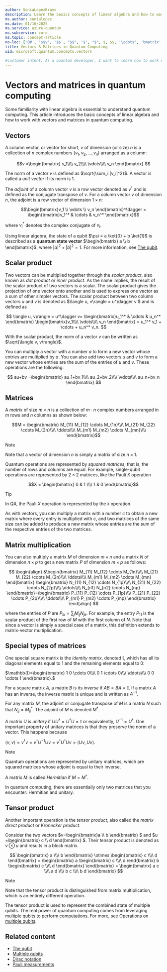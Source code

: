 ```yaml
---
author: SoniaLopezBravo
description: Learn the basics concepts of linear algebra and how to work with vectors and matrices in quantum computing.
ms.author: sonialopez
ms.date: 01/16/2025
ms.service: azure-quantum
ms.subservice: core
ms.topic: concept-article
no-loc: ['Q#', '$$v', '$$', "$$", '$', "$", $, $$, '\cdots', 'bmatrix', '\ddots', '\equiv', '\sum', '\begin', '\end', '\sqrt', '\otimes', '{', '}', '\text', '\phi', '\kappa', '\psi', '\alpha', '\beta', '\gamma', '\delta', '\omega', '\bra', '\ket', '\boldone', '\\\\', '\\', '=', '\frac', '\text', '\mapsto', '\dagger', '\to', '\begin{cases}', '\end{cases}', '\operatorname', '\braket', '\id', '\expect', '\defeq', '\variance', '\dd', '&', '\begin{align}', '\end{align}', '\Lambda', '\lambda', '\Omega', '\mathrm', '\left', '\right', '\qquad', '\times', '\big', '\langle', '\rangle', '\bigg', '\Big', '|', '\mathbb', '\vec', '\in', '\texttt', '\ne', '<', '>', '\leq', '\geq', '~~', '~', '\begin{bmatrix}', '\end{bmatrix}', '\_', '\mathbb{I}']
title: Vectors & Matrices in Quantum Computing
uid: microsoft.quantum.concepts.vectors

#customer intent: As a quantum developer, I want to learn how to work with vectors and matrices in quantum computing so that I can better understand quantum algorithms and quantum operations.
---
```


# Vectors and matrices in quantum computing

Some familiarity with linear algebra is essential to understand quantum computing. This article introduces the basic concepts of linear algebra and how to work with vectors and matrices in quantum computing.

## Vectors

A column vector, or vector for short, $v$ of dimension (or size) $n$ is a collection of $n$ complex numbers $(v_1,v_2,\ldots,v_n)$ arranged as a column:

$$v =\begin{bmatrix}
v_1\\\\
v_2\\\\
\vdots\\\\
v_n
\end{bmatrix}
$$

The norm of a vector $v$ is defined as $\sqrt{\sum_i |v_i|^2}$. A vector is called a *unit vector* if its norm is $1$. 

The *adjoint* of a column vector $v$ is a row vector denoted as $v^\dagger$ and is defined as the conjugate transpose of $v$. For a column vector $v$ of dimension $n$, the adjoint is a row vector of dimension $1 \times n$:

$$\begin{bmatrix}v_1 \\ \vdots \\ v_n \end{bmatrix}^\dagger = \begin{bmatrix}v_1^* & \cdots & v_n^* \end{bmatrix}$$

where $v_i^*$ denotes the complex conjugate of $v_i$.

Using linear algebra, the state of a qubit $\psi = a \ket{0} + b \ket{1}$ is described as a **quantum state vector** $\begin{bmatrix} a \\  b \end{bmatrix}$, where $|a|^2 + |b|^2 = 1$. For more information, see [The qubit](xref:microsoft.quantum.concepts.qubit).

## Scalar product

Two vectors can be multiplied together through the *scalar product*, also known as *dot product* or *inner product*. As the name implies, the result of the scalar product of two vectors is a scalar. The scalar product gives the projection of one vector onto another and is used to express one vector as a sum of other simpler vectors. The scalar product between two column vectors $u$ and $v$ is denoted as $\langle u, v\rangle = u^\dagger v $ and is defined as 

<!-- the next formula displays "\langleu" in some langs, or "missing \begin{matrix}.." in some others. I added the \left and \right prefixes     -->
<!--  Portuguese now displays "Missing or unrecognized delimiter for \left" Remove the \left, \right and make a single $, as below -->
<!-- Portugues now works, fr-fr and zn-ch still show "Missing or unrecognized delimiter for \left" -->

$$
\langle u, v\rangle = u^\dagger v= \begin{bmatrix}u_1^* & \cdots & u_n^* \end{bmatrix} \begin{bmatrix}v_1\\\\ \vdots\\\\ v_n \end{bmatrix} =  u_1^* v_1 + \cdots + u_n^* v_n.
$$

With the scalar product, the norm of a vector $v$ can be written as $\sqrt{\langle v, v\rangle}$.

You can multiply a vector with a number $a$ to form a new vector whose entries are multiplied by $a$. You can also add two vectors $u$ and $v$ to form a new vector whose entries are the sum of the entries of $u$ and $v$. These operations are the following:

<!-- this formula displays okay in all langs so far   -->

$$
au+bv =\begin{bmatrix}
au_1+bv_1\\\\
au_2+bv_2\\\\
\vdots\\\\
au_n+bv_n
\end{bmatrix}
$$

## Matrices

A *matrix* of size $m \times n$ is a collection of $m\cdot n$ complex numbers arranged in $m$ rows and $n$ columns as shown below:

<!-- this formula displays as raw LaTeX in non-english langs.  Reformatted as single line

$$M = 
\begin{bmatrix}
M_{11} ~~ M_{12} ~~ \cdots ~~ M_{1n}\\\\
M_{21} ~~ M_{22} ~~ \cdots ~~ M_{2n}\\\\
\ddots\\\\
M_{m1} ~~ M_{m2} ~~ \cdots ~~ M_{mn}\\\\
\end{bmatrix}.$$

-->
<!-- Still raw LaTeX in Portuguese -->

$$M = \begin{bmatrix} M_{11}  M_{12}  \cdots  M_{1n}\\\\ M_{21}  M_{22}  \cdots  M_{2n}\\\\ \ddots\\\\ M_{m1}  M_{m2} \cdots  M_{mn}\\\\ \end{bmatrix}$$

> [!NOTE]
> Note that a vector of dimension $n$ is simply a matrix of size $n \times 1$.

Quantum operations are represented by *squared matrices*, that is, the number of rows and columns are equal. For example, single-qubit operations are represented by $2 \times 2$ matrices, like the Pauli $X$ operation

$$X = \begin{bmatrix}
        0 & 1 \\\\
        1 & 0
    \end{bmatrix}$$

> [!TIP]
> In Q#, the Pauli $X$ operation is represented by the `X` operation.

As with vectors, you can multiply a matrix with a number $c$ to obtain a new matrix where every entry is multiplied with $c$, and two matrices of the same size can be added to produce a new matrix whose entries are the sum of the respective entries of the two matrices.

## Matrix multiplication

You can also multiply a matrix $M$ of dimension $m \times n$ and a matrix $N$ of dimension $n \times p$ to get a new matrix $P$ of dimension $m \times p$ as follows:

<!-- for some reason this works without any $$ in english... other langs is either raw code (with different translations), "double subscripts, use braces to clarify", or "missing \begin{matrix}.."  I'm adding the dollar signs -->
<!--  Portuguese still raw code, english is okay -->

$$
\begin{align}
&\begin{bmatrix}
M_{11} M_{12}  \cdots  M_{1n}\\\\
M_{21}  M_{22}  \cdots  M_{2n}\\\\
\ddots\\\\
M_{m1}  M_{m2}  \cdots  M_{mn}
\end{bmatrix}
\begin{bmatrix}
N_{11}  N_{12}  \cdots  N_{1p}\\\\
N_{21}  N_{22}  \cdots  N_{2p}\\\\
\ddots\\\\
N_{n1}  N_{n2}  \cdots  N_{np}
\end{bmatrix}=\begin{bmatrix}
P_{11}  P_{12}  \cdots  P_{1p}\\\\
P_{21}  P_{22}  \cdots  P_{2p}\\\\
\ddots\\\\
P_{m1}  P_{m2}  \cdots  P_{mp}
\end{bmatrix}
\end{align}
$$

where the entries of $P$ are $P_{ik} = \sum_j M_{ij}N_{jk}$. For example, the entry $P_{11}$ is the scalar product of the first row of $M$ with the first column of $N$. Note that since a vector is simply a special case of a matrix, this definition extends to matrix-vector multiplication.

## Special types of matrices

One special square matrix is the *identity matrix*, denoted $\mathbb{I}$, which has all its diagonal elements equal to $1$ and the remaining elements equal to $0$:

<!-- this displays almost correctly in all langs, but the alignment is off. Set to single $ to test -->
<!-- Port aligns now but doesn't recognize the \mathbb{I} (raw code)-->

$\mathbb{I}=\begin{bmatrix} 1 0  \cdots  0\\\\ 0  1  \cdots  0\\\\  \ddots\\\\ 0 0  \cdots  1 \end{bmatrix}.$

<!-- Port chokes on this next one now-->

For a square matrix $A$, a matrix $B$ is its *inverse* if $AB = BA = \mathbb{I}$. If a matrix $A$ has an inverse, the inverse matrix is unique and is written as $A^{-1}$.

<!-- German  resolves "A matrix $U$" as "Ein Matrix-U $$"-->
<!-- French chokes on $UU^\dagger = U^\dagger U = \mathbb{I}$, extra close brace or missing opening brace, Added \mathbb{I} to metadata -->
<!-- Port adds and extra brace to $U{-1} and swaps the dagger and = in $UU^\dagger -->

For any matrix $M$, the adjoint or conjugate transpose of $M$ is a matrix $N$ such that $N_{ij} = M_{ji}^*$. The adjoint of $M$ is denoted $M^\dagger$. 

A matrix $U$ is *unitary* if $UU^\dagger = U^\dagger U = \mathbb{I}$ or equivalently, $U^{-1} = U^\dagger$. One important property of unitary matrices is that they preserve the norm of a vector. This happens because 

<!-- doesn't resolve in any lang. making this a single $. Compare to inner product example where I added the \left and \right -->
<!-- Port works now! Try fix in Inner Product -->

$\langle v,v \rangle=v^{\dagger} v = v^{\dagger} U^{-1} U v = v^{\dagger} U^{\dagger} U v = \langle U v, U v\rangle.$

> [!NOTE]
> Quantum operations are represented by unitary matrices, which are squared matrices whose adjoint is equal to their inverse.

A matrix $M$ is called *Hermitian* if $M=M^{\dagger}$.

In quantum computing, there are essentially only two matrices that you encounter: Hermitian and unitary.

## Tensor product

Another important operation is the *tensor product*, also called the *matrix direct product* or *Kronecker product*.

Consider the two vectors $v=\begin{bmatrix}a \\\\ b  \end{bmatrix} $ and $u =\begin{bmatrix} c \\\\ d  \end{bmatrix} $. Their tensor product is denoted as $v \otimes u$ and results in a block matrix.

<!-- this works in all languages. Indentation? -->
<!-- Try it in Algebra, representation of two-qubit states... -->

$$
	\begin{bmatrix}
		a \\\\ b  \end{bmatrix} \otimes \begin{bmatrix} c \\\\ d 
	\end{bmatrix} =
	\begin{bmatrix}
		a \begin{bmatrix} c \\\\ d  \end{bmatrix}
		b \begin{bmatrix} c \\\\ d \end{bmatrix}
	\end{bmatrix}
	= \begin{bmatrix} a c \\\\ a d \\\\  b c \\\\ b d \end{bmatrix}
$$

> [!NOTE]
> Note that the tensor product is distinguished from matrix multiplication, which is an entirely different operation.

The tensor product is used to represent the combined state of multiple qubits. The real power of quantum computing comes from leveraging multiple qubits to perform computations. For more, see [Operations on multiple qubits](xref:microsoft.quantum.concepts.multiple-qubits).


## Related content

- [The qubit](xref:microsoft.quantum.concepts.qubit)
- [Multiple qubits](xref:microsoft.quantum.concepts.multiple-qubits)
- [Dirac notation](xref:microsoft.quantum.concepts.dirac)
- [Pauli measurements](xref:microsoft.quantum.concepts.pauli)
